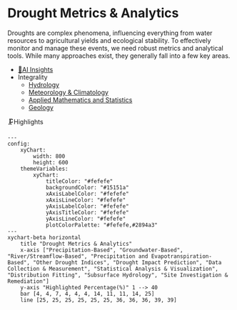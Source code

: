 # Drought Metrics & Analytics
Droughts are complex phenomena, influencing everything from water resources to agricultural yields and ecological stability. To effectively monitor and manage these events, we need robust metrics and analytical tools. While many approaches exist, they generally fall into a few key areas.
- [🧠AI Insights](https://viadean.notion.site/Drought-Metrics-Analytics-15e1ae7b9a32807ea397dc42a4b88182?pvs=4)
- Integrality
  - [Hydrology](https://viadean.notion.site/Hydrology-1a71ae7b9a32801daebfd2ecdb35e8a3?pvs=4)
  - [Meteorology & Climatology](https://viadean.notion.site/Meteorology-Climatology-1a71ae7b9a3280ce8709d0be3119716e?pvs=4)
  - [Applied Mathematics and Statistics](https://viadean.notion.site/Applied-Mathematics-and-Statistics-1a51ae7b9a328089b257dfc0888d4fd5?pvs=4)
  - [Geology](https://viadean.notion.site/Geology-1a81ae7b9a3280fda53fde081ad440d7?pvs=4)

🗜️Highlights
```mermaid
---
config:
    xyChart:
        width: 800
        height: 600
    themeVariables:
        xyChart:
            titleColor: "#fefefe"
            backgroundColor: "#15151a"
            xAxisLabelColor: "#fefefe"
            xAxisLineColor: "#fefefe"
            yAxisLabelColor: "#fefefe"
            yAxisTitleColor: "#fefefe"
            yAxisLineColor: "#fefefe"
            plotColorPalette: "#fefefe,#2894a3"
---
xychart-beta horizontal
    title "Drought Metrics & Analytics"
    x-axis ["Precipitation-Based", "Groundwater-Based", "River/Streamflow-Based", "Precipitation and Evapotranspiration-Based", "Other Drought Indices", "Drought Impact Prediction", "Data Collection & Measurement", "Statistical Analysis & Visualization", "Distribution Fitting", "Subsurface Hydrology", "Site Investigation & Remediation"]
    y-axis "Highlighted Percentage(%)" 1 --> 40
    bar [4, 4, 7, 4, 4, 4, 14, 11, 11, 14, 25]
    line [25, 25, 25, 25, 25, 25, 36, 36, 36, 39, 39]
```

